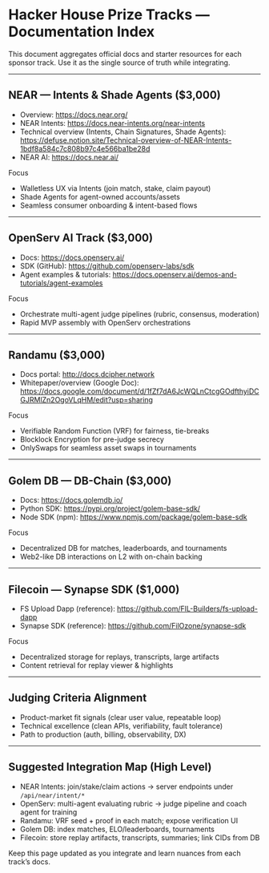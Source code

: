 # Hacker House Prize Tracks — Documentation Index

This document aggregates official docs and starter resources for each sponsor track. Use it as the single source of truth while integrating.

---

## NEAR — Intents & Shade Agents ($3,000)
- Overview: https://docs.near.org/
- NEAR Intents: https://docs.near-intents.org/near-intents
- Technical overview (Intents, Chain Signatures, Shade Agents): https://defuse.notion.site/Technical-overview-of-NEAR-Intents-1bdf8a584c7c808b97c4e566ba1be28d
- NEAR AI: https://docs.near.ai/

Focus
- Walletless UX via Intents (join match, stake, claim payout)
- Shade Agents for agent-owned accounts/assets
- Seamless consumer onboarding & intent-based flows

---

## OpenServ AI Track ($3,000)
- Docs: https://docs.openserv.ai/
- SDK (GitHub): https://github.com/openserv-labs/sdk
- Agent examples & tutorials: https://docs.openserv.ai/demos-and-tutorials/agent-examples

Focus
- Orchestrate multi-agent judge pipelines (rubric, consensus, moderation)
- Rapid MVP assembly with OpenServ orchestrations

---

## Randamu ($3,000)
- Docs portal: http://docs.dcipher.network
- Whitepaper/overview (Google Doc): https://docs.google.com/document/d/1fZf7dA6JcWQLnCtcgGOdfthyiDCGJRMlZn2OgoVLqHM/edit?usp=sharing

Focus
- Verifiable Random Function (VRF) for fairness, tie-breaks
- Blocklock Encryption for pre-judge secrecy
- OnlySwaps for seamless asset swaps in tournaments

---

## Golem DB — DB-Chain ($3,000)
- Docs: https://docs.golemdb.io/
- Python SDK: https://pypi.org/project/golem-base-sdk/
- Node SDK (npm): https://www.npmjs.com/package/golem-base-sdk

Focus
- Decentralized DB for matches, leaderboards, and tournaments
- Web2-like DB interactions on L2 with on-chain backing

---

## Filecoin — Synapse SDK ($1,000)
- FS Upload Dapp (reference): https://github.com/FIL-Builders/fs-upload-dapp
- Synapse SDK (reference): https://github.com/FilOzone/synapse-sdk

Focus
- Decentralized storage for replays, transcripts, large artifacts
- Content retrieval for replay viewer & highlights

---

## Judging Criteria Alignment
- Product-market fit signals (clear user value, repeatable loop)
- Technical excellence (clean APIs, verifiability, fault tolerance)
- Path to production (auth, billing, observability, DX)

---

## Suggested Integration Map (High Level)
- NEAR Intents: join/stake/claim actions → server endpoints under `/api/near/intent/*`
- OpenServ: multi-agent evaluating rubric → judge pipeline and coach agent for training
- Randamu: VRF seed + proof in each match; expose verification UI
- Golem DB: index matches, ELO/leaderboards, tournaments
- Filecoin: store replay artifacts, transcripts, summaries; link CIDs from DB

Keep this page updated as you integrate and learn nuances from each track’s docs.